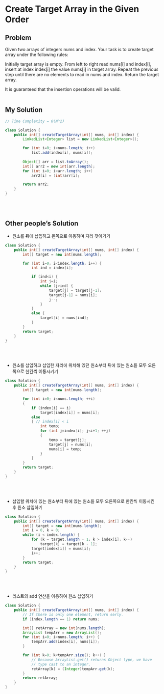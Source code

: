 # Create Target Array in the Given Order

## Problem
Given two arrays of integers nums and index. Your task is to create target array under the following rules:

Initially target array is empty.
From left to right read nums[i] and index[i], insert at index index[i] the value nums[i] in target array.
Repeat the previous step until there are no elements to read in nums and index.
Return the target array.

It is guaranteed that the insertion operations will be valid.
<br><br>

## My Solution
```java
// Time Complexity = O(N^2)

class Solution {
    public int[] createTargetArray(int[] nums, int[] index) {
        LinkedList<Integer> list = new LinkedList<Integer>();

        for (int i=0; i<nums.length; i++)
            list.add(index[i], nums[i]);
            
        Object[] arr = list.toArray();
        int[] arr2 = new int[arr.length];
        for (int i=0; i<arr.length; i++)
            arr2[i] = (int)arr[i];

        return arr2;
    }
}
```
<br><br>

## Other people’s Solution
- 원소를 뒤에 삽입하고 왼쪽으로 이동하며 자리 찾아가기
```java
class Solution {
	public int[] createTargetArray(int[] nums, int[] index) {
		int[] target = new int[nums.length];

		for (int i=0; i<index.length; i++) {
			int ind = index[i];

			if (ind<i) {
				int j=i;
				while (j>ind) {
					target[j] = target[j-1];
					target[j-1] = nums[i];
					j--;
				}
			}
			else {
				target[i] = nums[ind];
			}
		}
		return target;
	}
}
```
<br><br>

- 원소를 삽입하고 삽입한 자리에 위치해 있던 원소부터 뒤에 있는 원소들 모두 오른쪽으로 한칸씩 이동시키기
```java
class Solution {
	public int[] createTargetArray(int[] nums, int[] index) {
		int[] target = new int[nums.length];

		for (int i=0; i<nums.length; ++i)
		{
			if (index[i] == i)
				target[index[i]] = nums[i];
			else 
			{ // index[i] < i
				int temp;
				for (int j=index[i]; j<i+1; ++j)			
				{
					temp = target[j];
					target[j] = nums[i];
					nums[i] = temp;
				}	
			}
		}
		return target;
	}
}
```
<br><br>

- 삽입할 위치에 있는 원소부터 뒤에 있는 원소들 모두 오른쪽으로 한칸씩 이동시킨 후 원소 삽입하기
```java
class Solution {
    public int[] createTargetArray(int[] nums, int[] index) {
        int[] target = new int[nums.length];
        int i = 0, k = 0;
        while (i < index.length) {
            for (k = target.length - 1; k > index[i]; k--)
                target[k] = target[k - 1];
            target[index[i]] = nums[i];
            i++;
        }
        return target;
    }
}
```
<br><br>

- 리스트의 add 연산을 이용하여 원소 삽입하기
```java
class Solution {
	public int[] createTargetArray(int[] nums, int[] index) {
		// If there is only one element, return early.
		if (index.length == 1) return nums;

		int[] retArray = new int[nums.length];
		ArrayList tempArr = new ArrayList();
		for (int i=0; i<nums.length; i++) {
			tempArr.add(index[i], nums[i]);
		}

		for (int k=0; k<tempArr.size(); k++) }
			// Because ArrayList.get() returns Object type, we have
			// type cast to an integer.
			retArray[k] = (Integer)tempArr.get(k);
		}
		return retArray;
	}
}
```